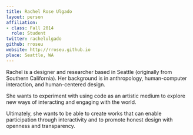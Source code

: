 ```yaml
---
title: Rachel Rose Ulgado
layout: person
affiliation:
- class: Fall 2014
  role: Student
twitter: rachelulgado
github: rroseu
website: http://rroseu.github.io
place: Seattle, WA
---
```

Rachel is a designer and researcher based in Seattle (originally from Southern California). Her background is in anthropology, human-computer interaction, and human-centered design. 

She wants to experiment with using code as an artistic medium to explore new ways of interacting and engaging with the world. 

Ultimately, she wants to be able to create works that can enable participation through interactivity and to promote honest design with openness and transparency.